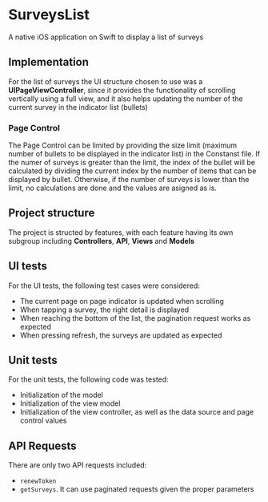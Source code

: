 # SurveysList
A native iOS application on Swift to display a list of surveys

## Implementation
For the list of surveys the UI structure chosen to use was a **UIPageViewController**, since it provides the functionality of scrolling vertically using a full view, and it also helps updating the number of the current survey in the indicator list (bullets)

### Page Control
The Page Control can be limited by providing the size limit (maximum number of bullets to be displayed in the indicator list) in the Constanst file. 
If the numer of surveys is greater than the limit, the index of the bullet will be calculated by dividing the current index by the number of items that can be displayed by bullet.
Otherwise, if the number of surveys is lower than the limit, no calculations are done and the values are asigned as is.


## Project structure

The project is structed by features, with each feature having its own subgroup including **Controllers**, **API**, **Views** and **Models**

## UI tests
For the UI tests, the following test cases were considered:
* The current page on page indicator is updated when scrolling
* When tapping a survey, the right detail is displayed
* When reaching the bottom of the list, the pagination request works as expected
* When pressing refresh, the surveys are updated as expected

## Unit tests
For the unit tests, the following code was tested:
* Initialization of the model
* Initialization of the view model
* Initialization of the view controller, as well as the data source and page control values


## API Requests
There are only two API requests included:
* `renewToken` 
* `getSurveys`. It can use paginated requests given the proper parameters 
